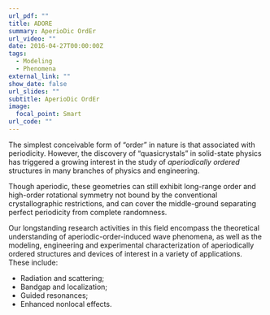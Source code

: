 ```yaml
---
url_pdf: ""
title: ADORE
summary: AperioDic OrdEr
url_video: ""
date: 2016-04-27T00:00:00Z
tags:
  - Modeling
  - Phenomena
external_link: ""
show_date: false
url_slides: ""
subtitle: AperioDic OrdEr
image:
  focal_point: Smart
url_code: ""
---
```


The simplest conceivable form of “order” in nature is that associated with periodicity. However, the discovery of “quasicrystals” in solid-state physics has triggered a growing interest in the study of *aperiodically ordered* structures in many branches of physics and engineering.

Though aperiodic, these geometries can still exhibit long-range order and high-order rotational symmetry not bound by the conventional crystallographic restrictions, and can cover the middle-ground separating perfect periodicity from complete randomness.

Our longstanding research activities in this field encompass the theoretical understanding of aperiodic-order-induced wave phenomena, as well as the modeling, engineering and experimental characterization of aperiodically ordered structures and devices of interest in a variety of applications. These include:
- Radiation and scattering;
- Bandgap and localization;
- Guided resonances;
- Enhanced nonlocal effects.
